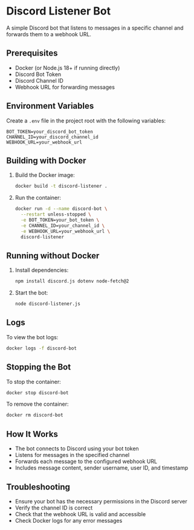 # Discord Listener Bot

A simple Discord bot that listens to messages in a specific channel and forwards them to a webhook URL.

## Prerequisites

- Docker (or Node.js 18+ if running directly)
- Discord Bot Token
- Discord Channel ID
- Webhook URL for forwarding messages

## Environment Variables

Create a `.env` file in the project root with the following variables:

```
BOT_TOKEN=your_discord_bot_token
CHANNEL_ID=your_discord_channel_id
WEBHOOK_URL=your_webhook_url
```

## Building with Docker

1. Build the Docker image:
   ```bash
   docker build -t discord-listener .
   ```

2. Run the container:
   ```bash
   docker run -d --name discord-bot \
     --restart unless-stopped \
     -e BOT_TOKEN=your_bot_token \
     -e CHANNEL_ID=your_channel_id \
     -e WEBHOOK_URL=your_webhook_url \
     discord-listener
   ```

## Running without Docker

1. Install dependencies:
   ```bash
   npm install discord.js dotenv node-fetch@2
   ```

2. Start the bot:
   ```bash
   node discord-listener.js
   ```

## Logs

To view the bot logs:
```bash
docker logs -f discord-bot
```

## Stopping the Bot

To stop the container:
```bash
docker stop discord-bot
```

To remove the container:
```bash
docker rm discord-bot
```
## How It Works

- The bot connects to Discord using your bot token
- Listens for messages in the specified channel
- Forwards each message to the configured webhook URL
- Includes message content, sender username, user ID, and timestamp

## Troubleshooting

- Ensure your bot has the necessary permissions in the Discord server
- Verify the channel ID is correct
- Check that the webhook URL is valid and accessible
- Check Docker logs for any error messages
